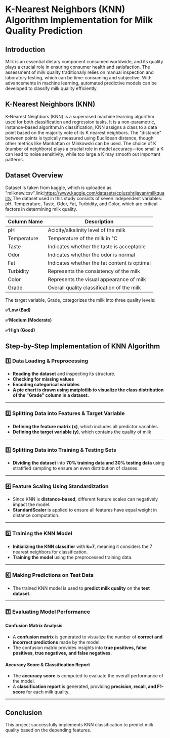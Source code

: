 
# K-Nearest Neighbors (KNN) Algorithm Implementation for Milk Quality Prediction

## Introduction

Milk is an essential dietary component consumed worldwide, and its quality plays a crucial role in 
ensuring consumer health and satisfaction. The assessment of milk quality traditionally relies on manual 
inspection and laboratory testing, which can be time-consuming and subjective. With advancements in machine 
learning, automated predictive models can be developed to classify milk quality efficiently.

##  K-Nearest Neighbors (KNN) ##
                       
K-Nearest Neighbors (KNN) is a supervised machine learning algorithm used for both classification and regression tasks. 
It is a non-parametric, instance-based algorithm.In classification, KNN assigns a class to a data point based on the majority vote
of its K nearest neighbors. The "distance" between points is typically measured using Euclidean distance, though other metrics like 
Manhattan or Minkowski can be used. The choice of K (number of neighbors) plays a crucial role in model accuracy—too small a K can 
lead to noise sensitivity, while too large a K may smooth out important patterns.

## Dataset Overview

 Dataset is taken from kaggle, which is uploaded as "milknew.csv",link:https://www.kaggle.com/datasets/cpluzshrijayan/milkquality
The dataset used in this study consists of seven independent variables: pH, Temperature, Taste, Odor, Fat, Turbidity,
and Color, which are critical factors in determining milk quality.
 
| **Column Name**   | **Description**                                             
|-------------------|-------------------------------------------------------------
| pH         | Acidity/alkalinity level of the milk                        
| Temperature  | Temperature of the milk in °C                              
| Taste       | Indicates whether the taste is acceptable                    
| Odor        | Indicates whether the odor is normal                        
| Fat         | Indicates whether the fat content is optimal                 
| Turbidity   | Represents the consistency of the milk                       
| Color       | Represents the visual appearance of milk                     
| Grade       | Overall quality classification of the milk                   

The target variable, Grade, categorizes the milk into three quality levels:

**✅Low (Bad)**

**✅Medium (Moderate)**

**✅High (Good)**

## **Step-by-Step Implementation of KNN Algorithm**  

### **1️⃣ Data Loading & Preprocessing**  
- **Reading the dataset** and inspecting its structure.  
- **Checking for missing values**   
- **Encoding categorical variables**
- **A pie chart is drawn using matplotlib to visualize the class distribution of the "Grade" column in a dataset.**

---

### **2️⃣ Splitting Data into Features & Target Variable**  
- **Defining the feature matrix (x)**, which includes all predictor variables.  
- **Defining the target variable (y)**, which contains the quality of milk

---

### **3️⃣ Splitting Data into Training & Testing Sets**  
- **Dividing the dataset** into **70% training data and 30% testing data** using stratified sampling to ensure an even distribution of classes.  

---

### **4️⃣ Feature Scaling Using Standardization**  
- Since KNN is **distance-based**, different feature scales can negatively impact the model.  
- **StandardScaler** is applied to ensure all features have equal weight in distance computation.  

---

### **5️⃣ Training the KNN Model**  
- **Initializing the KNN classifier** with **k=7**, meaning it considers the 7 nearest neighbors for classification.  
- **Training the model** using the preprocessed training data.  

---

### **6️⃣ Making Predictions on Test Data**  
- The trained KNN model is used to **predict milk quality** on the **test dataset**.  

---

### **7️⃣ Evaluating Model Performance**  

#### **Confusion Matrix Analysis**  
- A **confusion matrix** is generated to visualize the number of **correct and incorrect predictions** made by the model.  
- The confusion matrix provides insights into **true positives, false positives, true negatives, and false negatives**.  

#### **Accuracy Score & Classification Report**  
- The **accuracy score** is computed to evaluate the overall performance of the model.  
- A **classification report** is generated, providing **precision, recall, and F1-score** for each milk quality.  

---

## **Conclusion**  
                                    
This project successfully implements KNN classification to predict milk quality based on the depending features.

